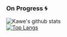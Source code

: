### On Progress 🌀

![Kawe's github stats](https://github-readme-stats.vercel.app/api?username=ilhamKawe&show_icons=true&theme=flutter)
<br>
[![Top Langs](https://github-readme-stats.vercel.app/api/top-langs/?username=ilhamKawe&layout=compact)](https://github.com/ilhamKawe/github-readme-stats)

